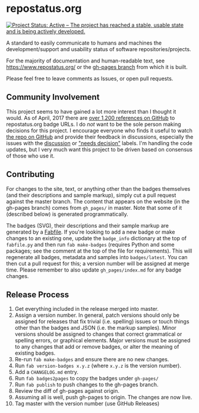 repostatus.org
==============

[![Project Status: Active – The project has reached a stable, usable state and is being actively developed.](https://www.repostatus.org/badges/latest/active.svg)](https://www.repostatus.org/#active)

A standard to easily communicate to humans and machines the development/support and usability status of software repositories/projects.

For the majority of documentation and human-readable text, see https://www.repostatus.org/ or the [gh-pages branch](https://github.com/jantman/repostatus.org/tree/gh-pages) from which it is built.

Please feel free to leave comments as Issues, or open pull requests.

Community Involvement
---------------------

This project seems to have gained a lot more interest than I thought it would. As of April, 2017 there are [over 1,200 references on GitHub](https://github.com/search?l=&q=http%3A%2F%2Fwww.repostatus.org%2Fbadges%2F+-user%3A%22jantman%22&ref=advsearch&type=Code&utf8=%E2%9C%93)
to repostatus.org badge URLs. I do *not* want to be the sole person making decisions for this project. I encourage everyone who finds
it useful to watch [the repo on GitHub](https://github.com/jantman/repostatus.org) and provide their feedback in discussions, especially the
issues with the [discussion](https://github.com/jantman/repostatus.org/issues?q=is%3Aopen+is%3Aissue+label%3Adiscussion) or
["needs decision"](https://github.com/jantman/repostatus.org/issues?q=is%3Aopen+is%3Aissue+label%3Adiscussion+label%3A%22needs+decision%22)
labels. I'm handling the code updates, but I very much want this project to be driven based on consensus of those who use it.

Contributing
------------

For changes to the site, text, or anything other than the badges themselves (and their descriptions and sample markup),
simply cut a pull request against the master branch. The content that appears on the website (in the gh-pages branch)
comes from ``gh_pages/`` in master. Note that some of it (described below) is generated programmatically.

The badges (SVG), their descriptions and their sample markup are generated by a [Fabfile](https://www.fabfile.org). If you're looking
to add a new badge or make changes to an existing one, update the ``badge_info`` dictionary at the top of ``fabfile.py`` and
then run ``fab make-badges`` (requires Python and some packages; see the comment at the top of the file for requirements). This will
regenerate all badges, metadata and samples into ``badges/latest``. You can then cut a pull request for this; a version number will
be assigned at merge time. Please remember to also update ``gh_pages/index.md`` for any badge changes.

Release Process
---------------

1. Get everything included in the release merged into master.
2. Assign a version number. In general, patch versions should only be assigned for releases that fix trivial (i.e. spelling)
issues or touch things other than the badges and JSON (i.e. the markup samples). Minor versions should be assigned to
changes that correct grammatical or spelling errors, or graphical elements. Major versions must be assigned to any changes
that add or remove badges, or alter the meaning of existing badges.
3. Re-run ``fab make-badges`` and ensure there are no new changes.
4. Run ``fab version-badges x.y.z`` (where ``x.y.z`` is the version number).
5. Add a ``CHANGELOG.md`` entry.
6. Run ``fab badges2pages`` to copy the badges under ``gh-pages/``
6. Run ``fab publish`` to push changes to the gh-pages branch.
7. Review the diff of gh-pages against origin.
8. Assuming all is well, push gh-pages to origin. The changes are now live.
9. Tag master with the version number (use GitHub Releases)
